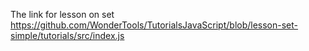 The link for lesson on set
https://github.com/WonderTools/TutorialsJavaScript/blob/lesson-set-simple/tutorials/src/index.js
